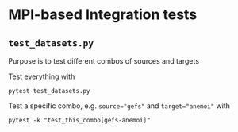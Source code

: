 # MPI-based Integration tests

## `test_datasets.py`

Purpose is to test different combos of sources and targets

Test everything with
```
pytest test_datasets.py
```

Test a specific combo, e.g. `source="gefs"` and `target="anemoi"` with
```
pytest -k "test_this_combo[gefs-anemoi]"
```
